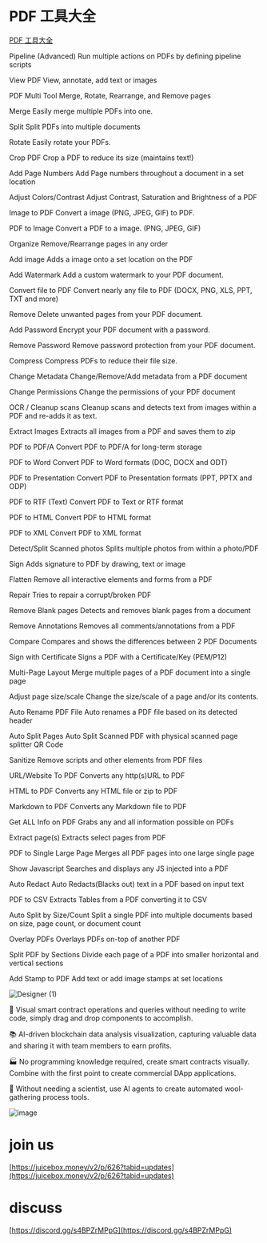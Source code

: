 # PDF 工具大全
[PDF 工具大全](https://pdf.3any.ai/)

Pipeline (Advanced)
Run multiple actions on PDFs by defining pipeline scripts


View PDF
View, annotate, add text or images


PDF Multi Tool
Merge, Rotate, Rearrange, and Remove pages


Merge
Easily merge multiple PDFs into one.


Split
Split PDFs into multiple documents


Rotate
Easily rotate your PDFs.


Crop PDF
Crop a PDF to reduce its size (maintains text!)


Add Page Numbers
Add Page numbers throughout a document in a set location


Adjust Colors/Contrast
Adjust Contrast, Saturation and Brightness of a PDF


Image to PDF
Convert a image (PNG, JPEG, GIF) to PDF.


PDF to Image
Convert a PDF to a image. (PNG, JPEG, GIF)


Organize
Remove/Rearrange pages in any order


Add image
Adds a image onto a set location on the PDF


Add Watermark
Add a custom watermark to your PDF document.


Convert file to PDF
Convert nearly any file to PDF (DOCX, PNG, XLS, PPT, TXT and more)


Remove
Delete unwanted pages from your PDF document.


Add Password
Encrypt your PDF document with a password.


Remove Password
Remove password protection from your PDF document.


Compress
Compress PDFs to reduce their file size.


Change Metadata
Change/Remove/Add metadata from a PDF document


Change Permissions
Change the permissions of your PDF document


OCR / Cleanup scans
Cleanup scans and detects text from images within a PDF and re-adds it as text.


Extract Images
Extracts all images from a PDF and saves them to zip


PDF to PDF/A
Convert PDF to PDF/A for long-term storage


PDF to Word
Convert PDF to Word formats (DOC, DOCX and ODT)


PDF to Presentation
Convert PDF to Presentation formats (PPT, PPTX and ODP)


PDF to RTF (Text)
Convert PDF to Text or RTF format


PDF to HTML
Convert PDF to HTML format


PDF to XML
Convert PDF to XML format


Detect/Split Scanned photos
Splits multiple photos from within a photo/PDF


Sign
Adds signature to PDF by drawing, text or image


Flatten
Remove all interactive elements and forms from a PDF


Repair
Tries to repair a corrupt/broken PDF


Remove Blank pages
Detects and removes blank pages from a document


Remove Annotations
Removes all comments/annotations from a PDF


Compare
Compares and shows the differences between 2 PDF Documents


Sign with Certificate
Signs a PDF with a Certificate/Key (PEM/P12)


Multi-Page Layout
Merge multiple pages of a PDF document into a single page


Adjust page size/scale
Change the size/scale of a page and/or its contents.


Auto Rename PDF File
Auto renames a PDF file based on its detected header


Auto Split Pages
Auto Split Scanned PDF with physical scanned page splitter QR Code


Sanitize
Remove scripts and other elements from PDF files


URL/Website To PDF
Converts any http(s)URL to PDF


HTML to PDF
Converts any HTML file or zip to PDF


Markdown to PDF
Converts any Markdown file to PDF


Get ALL Info on PDF
Grabs any and all information possible on PDFs


Extract page(s)
Extracts select pages from PDF


PDF to Single Large Page
Merges all PDF pages into one large single page


Show Javascript
Searches and displays any JS injected into a PDF


Auto Redact
Auto Redacts(Blacks out) text in a PDF based on input text


PDF to CSV
Extracts Tables from a PDF converting it to CSV


Auto Split by Size/Count
Split a single PDF into multiple documents based on size, page count, or document count


Overlay PDFs
Overlays PDFs on-top of another PDF


Split PDF by Sections
Divide each page of a PDF into smaller horizontal and vertical sections


Add Stamp to PDF
Add text or add image stamps at set locations

![Designer (1)](https://github.com/Osub/web3/assets/7599190/87f7a06a-ed6e-43e4-b204-b553748fdbbb)

🔗 Visual smart contract operations and queries without needing to write code, simply drag and drop components to accomplish.

📚 AI-driven blockchain data analysis visualization, capturing valuable data and sharing it with team members to earn profits.

🏭 No programming knowledge required, create smart contracts visually. Combine with the first point to create commercial DApp applications.

🐑 Without needing a scientist, use AI agents to create automated wool-gathering process tools.

![image](https://github.com/Osub/web3/assets/7599190/9fd702ec-03e0-46a2-81cf-267e41b7ae81)

# join us   

[https://juicebox.money/v2/p/626?tabid=updates](https://juicebox.money/v2/p/626?tabid=updates)

# discuss

[https://discord.gg/s4BPZrMPpG](https://discord.gg/s4BPZrMPpG)


